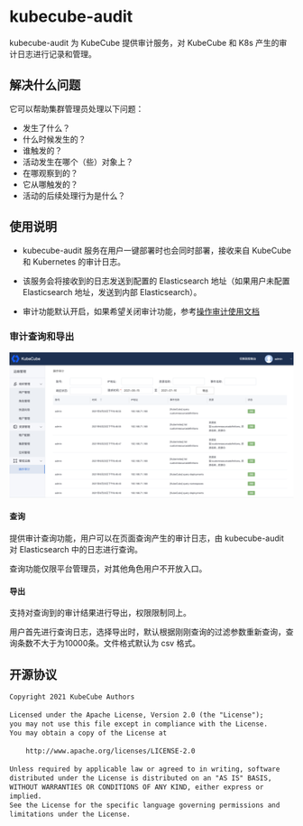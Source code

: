 # kubecube-audit

kubecube-audit 为 KubeCube 提供审计服务，对 KubeCube 和 K8s 产生的审计日志进行记录和管理。

## 解决什么问题

它可以帮助集群管理员处理以下问题：

- 发生了什么？
- 什么时候发生的？
- 谁触发的？
- 活动发生在哪个（些）对象上？
- 在哪观察到的？
- 它从哪触发的？
- 活动的后续处理行为是什么？

## 使用说明

- kubecube-audit 服务在用户一键部署时也会同时部署，接收来自 KubeCube 和 Kubernetes 的审计日志。

- 该服务会将接收到的日志发送到配置的 Elasticsearch 地址（如果用户未配置 Elasticsearch 地址，发送到内部 Elasticsearch）。

- 审计功能默认开启，如果希望关闭审计功能，参考[操作审计使用文档](https://www.kubecube.io/docs/user-guide/administration/audit/)

### 审计查询和导出

![审计界面](./docs/审计界面.png)

#### 查询

提供审计查询功能，用户可以在页面查询产生的审计日志，由 kubecube-audit 对 Elasticsearch 中的日志进行查询。

查询功能仅限平台管理员，对其他角色用户不开放入口。

#### 导出

支持对查询到的审计结果进行导出，权限限制同上。

用户首先进行查询日志，选择导出时，默认根据刚刚查询的过滤参数重新查询，查询条数不大于为10000条。文件格式默认为 csv 格式。

## 开源协议

```
Copyright 2021 KubeCube Authors

Licensed under the Apache License, Version 2.0 (the "License");
you may not use this file except in compliance with the License.
You may obtain a copy of the License at

    http://www.apache.org/licenses/LICENSE-2.0

Unless required by applicable law or agreed to in writing, software
distributed under the License is distributed on an "AS IS" BASIS,
WITHOUT WARRANTIES OR CONDITIONS OF ANY KIND, either express or implied.
See the License for the specific language governing permissions and
limitations under the License.
```